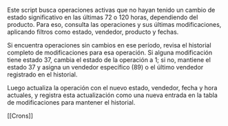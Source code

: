Este script busca operaciones activas que no hayan tenido un cambio de estado significativo en las últimas 72 o 120 horas, dependiendo del producto. Para eso, consulta las operaciones y sus últimas modificaciones, aplicando filtros como estado, vendedor, producto y fechas.

Si encuentra operaciones sin cambios en ese período, revisa el historial completo de modificaciones para esa operación. Si alguna modificación tiene estado 37, cambia el estado de la operación a 1; si no, mantiene el estado 37 y asigna un vendedor específico (89) o el último vendedor registrado en el historial.

Luego actualiza la operación con el nuevo estado, vendedor, fecha y hora actuales, y registra esta actualización como una nueva entrada en la tabla de modificaciones para mantener el historial.

[[Crons]]